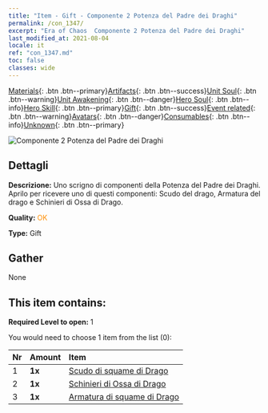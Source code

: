 ```yaml
---
title: "Item - Gift - Componente 2 Potenza del Padre dei Draghi"
permalink: /con_1347/
excerpt: "Era of Chaos  Componente 2 Potenza del Padre dei Draghi"
last_modified_at: 2021-08-04
locale: it
ref: "con_1347.md"
toc: false
classes: wide
---
```

 [Materials](/ItemsIT/){: .btn .btn--primary}[Artifacts](/ItemsIT/Artifacts/){: .btn .btn--success}[Unit Soul](/ItemsIT/UnitSoul/){: .btn .btn--warning}[Unit Awakening](/ItemsIT/UnitAwakening/){: .btn .btn--danger}[Hero Soul](/ItemsIT/HeroSoul/){: .btn .btn--info}[Hero Skill](/ItemsIT/HeroSkill/){: .btn .btn--primary}[Gift](/ItemsIT/Gift/){: .btn .btn--success}[Event related](/ItemsIT/Events/){: .btn .btn--warning}[Avatars](/ItemsIT/Avatars/){: .btn .btn--danger}[Consumables](/ItemsIT/Consumables/){: .btn .btn--info}[Unknown](/ItemsIT/Unknown/){: .btn .btn--primary}

 ![Componente 2 Potenza del Padre dei Draghi](/images/t/i_906025.png)

## Dettagli
 **Descrizione:** Uno scrigno di componenti della Potenza del Padre dei Draghi. Aprilo per ricevere uno di questi componenti: Scudo del drago, Armatura del drago e Schinieri di Ossa di Drago.

 **Quality:** <span style="color: #FF8C00">OK</span>

 **Type:** Gift

## Gather

  None

## This item contains:

 **Required Level to open:** 1

 You would need to choose 1 item from the list (0):

  | Nr | Amount |     Item    |
  |:---|:-------|:------------|
  | 1 |  **1x** | [Scudo di squame di Drago](/ItemsIT/art_144/) |  | 
  | 2 |  **1x** | [Schinieri di Ossa di Drago](/ItemsIT/art_145/) |  | 
  | 3 |  **1x** | [Armatura di squame di Drago](/ItemsIT/art_148/) |  | 
